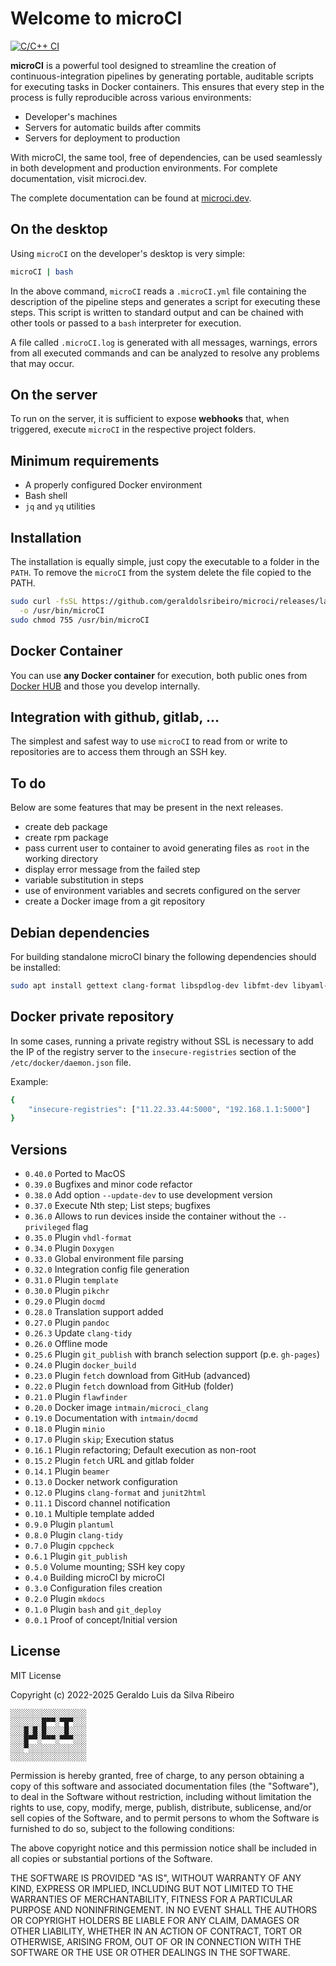 # Welcome to microCI

[![C/C++ CI](https://github.com/geraldolsribeiro/microCI/actions/workflows/c-cpp.yml/badge.svg)](https://github.com/geraldolsribeiro/microCI/actions/workflows/c-cpp.yml)

**microCI** is a powerful tool designed to streamline the creation of
continuous-integration pipelines by generating portable, auditable scripts for
executing tasks in Docker containers. This ensures that every step in the process
is fully reproducible across various environments:

* Developer's machines
* Servers for automatic builds after commits
* Servers for deployment to production

With microCI, the same tool, free of dependencies, can be used seamlessly in
both development and production environments. For complete documentation, visit
microci.dev.

The complete documentation can be found at [microci.dev](https://microci.dev).

## On the desktop

Using `microCI` on the developer's desktop is very simple:

```bash
microCI | bash
```

In the above command, `microCI` reads a `.microCI.yml` file containing the
description of the pipeline steps and generates a script for executing these
steps. This script is written to standard output and can be chained with other
tools or passed to a `bash` interpreter for execution.

A file called `.microCI.log` is generated with all messages, warnings, errors
from all executed commands and can be analyzed to resolve any problems that may
occur.

## On the server

To run on the server, it is sufficient to expose **webhooks** that, when
triggered, execute `microCI` in the respective project folders.

## Minimum requirements

* A properly configured Docker environment
* Bash shell
* `jq` and `yq` utilities

## Installation

The installation is equally simple, just copy the executable to a folder in the `PATH`.
To remove the `microCI` from the system delete the file copied to the PATH.

```bash
sudo curl -fsSL https://github.com/geraldolsribeiro/microci/releases/latest/download/microCI \
  -o /usr/bin/microCI
sudo chmod 755 /usr/bin/microCI
```

## Docker Container

You can use **any Docker container** for execution, both public ones from
[Docker HUB](https://hub.docker.com/) and those you develop internally.

## Integration with github, gitlab, ...

The simplest and safest way to use `microCI` to read from or write to
repositories are to access them through an SSH key.

## To do

Below are some features that may be present in the next releases.

* create deb package
* create rpm package
* pass current user to container to avoid generating files as `root` in the working directory
* display error message from the failed step
* variable substitution in steps
* use of environment variables and secrets configured on the server
* create a Docker image from a git repository

## Debian dependencies

For building standalone microCI binary the following dependencies should be installed:

```bash
sudo apt install gettext clang-format libspdlog-dev libfmt-dev libyaml-cpp-dev libssl-dev libcrypto++-dev
```

## Docker private repository

In some cases, running a private registry without SSL is necessary to add the
IP of the registry server to the `insecure-registries` section of the
`/etc/docker/daemon.json` file.

Example:

```bash
{
	"insecure-registries": ["11.22.33.44:5000", "192.168.1.1:5000"]
}
```

## Versions

* `0.40.0` Ported to MacOS
* `0.39.0` Bugfixes and minor code refactor
* `0.38.0` Add option `--update-dev` to use development version
* `0.37.0` Execute Nth step; List steps; bugfixes
* `0.36.0` Allows to run devices inside the container without the `--privileged` flag
* `0.35.0` Plugin `vhdl-format`
* `0.34.0` Plugin `Doxygen` 
* `0.33.0` Global environment file parsing 
* `0.32.0` Integration config file generation
* `0.31.0` Plugin `template`
* `0.30.0` Plugin `pikchr`
* `0.29.0` Plugin `docmd`
* `0.28.0` Translation support added
* `0.27.0` Plugin `pandoc`
* `0.26.3` Update `clang-tidy`
* `0.26.0` Offline mode
* `0.25.6` Plugin `git_publish` with branch selection support (p.e. `gh-pages`)
* `0.24.0` Plugin `docker_build`
* `0.23.0` Plugin `fetch` download from GitHub (advanced)
* `0.22.0` Plugin `fetch` download from GitHub (folder)
* `0.21.0` Plugin `flawfinder`
* `0.20.0` Docker image `intmain/microci_clang`
* `0.19.0` Documentation with `intmain/docmd`
* `0.18.0` Plugin `minio`
* `0.17.0` Plugin `skip`; Execution status
* `0.16.1` Plugin refactoring; Default execution as non-root
* `0.15.2` Plugin `fetch` URL and gitlab folder
* `0.14.1` Plugin `beamer`
* `0.13.0` Docker network configuration
* `0.12.0` Plugins `clang-format` and `junit2html`
* `0.11.1` Discord channel notification
* `0.10.1` Multiple template added
* `0.9.0` Plugin `plantuml`
* `0.8.0` Plugin `clang-tidy`
* `0.7.0` Plugin `cppcheck`
* `0.6.1` Plugin `git_publish`
* `0.5.0` Volume mounting; SSH key copy
* `0.4.0` Building microCI by microCI
* `0.3.0` Configuration files creation
* `0.2.0` Plugin `mkdocs`
* `0.1.0` Plugin `bash` and `git_deploy`
* `0.0.1` Proof of concept/Initial version

## License

MIT License

Copyright (c) 2022-2025 Geraldo Luis da Silva Ribeiro

```
░░░░░░░░░░░░░░░░░
░░░░░░░█▀▀░▀█▀░░░
░░░█░█░█░░░░█░░░░
░░░█▀▀░▀▀▀░▀▀▀░░░
░░░▀░░░░░░░░░░░░░
░░░░░░░░░░░░░░░░░
```

Permission is hereby granted, free of charge, to any person obtaining a copy
of this software and associated documentation files (the "Software"), to deal
in the Software without restriction, including without limitation the rights
to use, copy, modify, merge, publish, distribute, sublicense, and/or sell
copies of the Software, and to permit persons to whom the Software is
furnished to do so, subject to the following conditions:

The above copyright notice and this permission notice shall be included in
all copies or substantial portions of the Software.

THE SOFTWARE IS PROVIDED "AS IS", WITHOUT WARRANTY OF ANY KIND, EXPRESS OR
IMPLIED, INCLUDING BUT NOT LIMITED TO THE WARRANTIES OF MERCHANTABILITY,
FITNESS FOR A PARTICULAR PURPOSE AND NONINFRINGEMENT. IN NO EVENT SHALL THE
AUTHORS OR COPYRIGHT HOLDERS BE LIABLE FOR ANY CLAIM, DAMAGES OR OTHER
LIABILITY, WHETHER IN AN ACTION OF CONTRACT, TORT OR OTHERWISE, ARISING FROM,
OUT OF OR IN CONNECTION WITH THE SOFTWARE OR THE USE OR OTHER DEALINGS IN THE
SOFTWARE.
 
